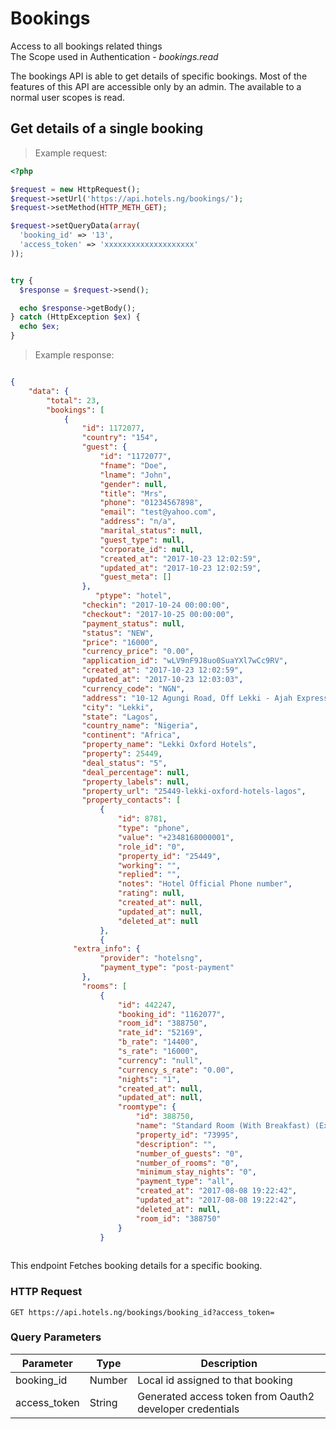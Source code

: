 # Bookings
Access to all bookings related things<br>
The Scope used in Authentication - <em> bookings.read </em>
</br>

The bookings API is able to get details of specific bookings. Most of the features of this API are accessible only by an admin. The available to a normal user scopes is read.
## Get details of a single booking

>Example request:

```php
<?php

$request = new HttpRequest();
$request->setUrl('https://api.hotels.ng/bookings/');
$request->setMethod(HTTP_METH_GET);

$request->setQueryData(array(
  'booking_id' => '13',
  'access_token' => 'xxxxxxxxxxxxxxxxxxxx'
));


try {
  $response = $request->send();

  echo $response->getBody();
} catch (HttpException $ex) {
  echo $ex;
}

```
 >Example response:

```json

{
    "data": {
        "total": 23,
        "bookings": [
            {
                "id": 1172077,
                "country": "154",
                "guest": {
                    "id": "1172077",
                    "fname": "Doe",
                    "lname": "John",
                    "gender": null,
                    "title": "Mrs",
                    "phone": "01234567898",
                    "email": "test@yahoo.com",
                    "address": "n/a",
                    "marital_status": null,
                    "guest_type": null,
                    "corporate_id": null,
                    "created_at": "2017-10-23 12:02:59",
                    "updated_at": "2017-10-23 12:02:59",
                    "guest_meta": []
                },
                   "ptype": "hotel",
                "checkin": "2017-10-24 00:00:00",
                "checkout": "2017-10-25 00:00:00",
                "payment_status": null,
                "status": "NEW",
                "price": "16000",
                "currency_price": "0.00",
                "application_id": "wLV9nF9J8uo0SuaYXl7wCc9RV",
                "created_at": "2017-10-23 12:02:59",
                "updated_at": "2017-10-23 12:03:03",
                "currency_code": "NGN",
                "address": "10-12 Agungi Road, Off Lekki - Ajah Expressway, Before Chevron Roundabout",
                "city": "Lekki",
                "state": "Lagos",
                "country_name": "Nigeria",
                "continent": "Africa",
                "property_name": "Lekki Oxford Hotels",
                "property": 25449,
                "deal_status": "5",
                "deal_percentage": null,
                "property_labels": null,
                "property_url": "25449-lekki-oxford-hotels-lagos",
                "property_contacts": [
                    {
                        "id": 8781,
                        "type": "phone",
                        "value": "+2348168000001",
                        "role_id": "0",
                        "property_id": "25449",
                        "working": "",
                        "replied": "",
                        "notes": "Hotel Official Phone number",
                        "rating": null,
                        "created_at": null,
                        "updated_at": null,
                        "deleted_at": null
                    },
                    {
              "extra_info": {
                    "provider": "hotelsng",
                    "payment_type": "post-payment"
                },
                "rooms": [
                    {
                        "id": 442247,
                        "booking_id": "1162077",
                        "room_id": "388750",
                        "rate_id": "52169",
                        "b_rate": "14400",
                        "s_rate": "16000",
                        "currency": "null",
                        "currency_s_rate": "0.00",
                        "nights": "1",
                        "created_at": null,
                        "updated_at": null,
                        "roomtype": {
                            "id": 388750,
                            "name": "Standard Room (With Breakfast) (Exclusive Deal Based on Availability)",
                            "property_id": "73995",
                            "description": "",
                            "number_of_guests": "0",
                            "number_of_rooms": "0",
                            "minimum_stay_nights": "0",
                            "payment_type": "all",
                            "created_at": "2017-08-08 19:22:42",
                            "updated_at": "2017-08-08 19:22:42",
                            "deleted_at": null,
                            "room_id": "388750"
                        }
                    }
                

```
This endpoint Fetches booking details for a specific booking.

### HTTP Request

  
  `GET https://api.hotels.ng/bookings/booking_id?access_token=`

### Query Parameters

Parameter | Type | Description
--------- | ------- | -----------
booking_id | Number | Local id assigned to that booking
access_token | String | Generated access token from Oauth2 developer credentials




